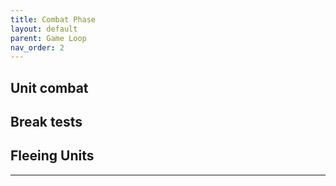 ```yaml
---
title: Combat Phase
layout: default
parent: Game Loop
nav_order: 2
---
```



## Unit combat

## Break tests

## Fleeing Units
----